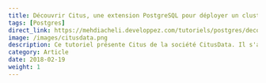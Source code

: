 ```yaml
---
title: Découvrir Citus, une extension PostgreSQL pour déployer un cluster de base de données 
tags: [Postgres]
direct_link: https://mehdiacheli.developpez.com/tutoriels/postgres/decouvrir-installer-citus/
image: /images/citusdata.png
description: Ce tutoriel présente Citus de la société CitusData. Il s'agit d'une extension de PostgreSQL permettant de le transformer en un cluster de bases de données relationnelles(co-écrit avec Mehdi Acheli).
category: Article
date: 2018-02-19
weight: 1
---
```

